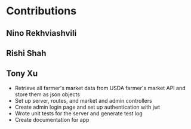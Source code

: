 # Contributions

## Nino Rekhviashvili


## Rishi Shah


## Tony Xu
* Retrieve all farmer's market data from USDA farmer's market API and store them as json objects
* Set up server, routes, and market and admin controllers
* Create admin login page and set up authentication with jwt
* Wrote unit tests for the server and generate test log
* Create documentation for app
